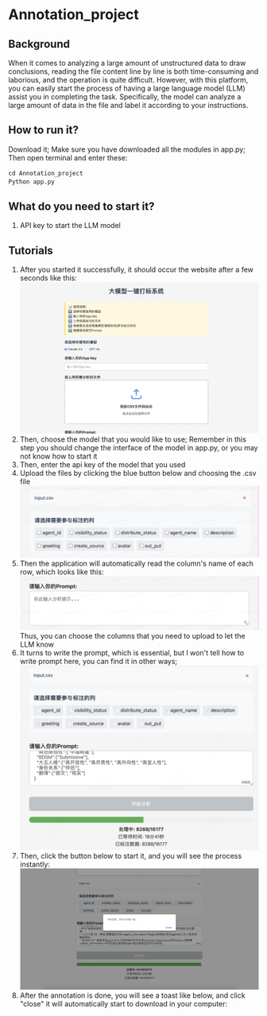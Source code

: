 # Annotation_project
## Background
When it comes to analyzing a large amount of unstructured data to draw conclusions, reading the file content line by line is both time-consuming and laborious, and the operation is quite difficult. However, with this platform, you can easily start the process of having a large language model (LLM) assist you in completing the task. Specifically, the model can analyze a large amount of data in the file and label it according to your instructions.
## How to run it?
Download it;
Make sure you have downloaded all the modules in app.py;
Then open terminal and enter these:
``` Python 
cd Annotation_project
Python app.py
```
## What do you need to start it?
1. API key to start the LLM model

## Tutorials
1. After you started it successfully, it should occur the website after a few seconds like this:![image](src/Figure1.png)
2. Then, choose the model that you would like to use; Remember in this step you should change the interface of the model in app.py, or you may not know how to start it
3. Then, enter the api key of the model that you used
4. Upload the files by clicking the blue button below and choosing the .csv file![image](src/Figure2.jpg)
5. Then the application will automatically read the column's name of each row, which looks like this:![image](src/Figure3.jpg)
	Thus, you can choose the columns that you need to upload to let the LLM know
6. It turns to write the prompt, which is essential, but I won't tell how to write prompt here, you can find it in other ways; ![image](src/Figure5.png)
7. Then, click the button below to start it, and you will see the process instantly:![image](src/Figure4.png)
8. After the annotation is done, you will see a toast like below, and click "close" it will automatically start to download in your computer:

